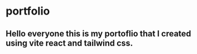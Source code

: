 # portfolio
## Hello everyone this is my portoflio that I created using vite react and tailwind css.